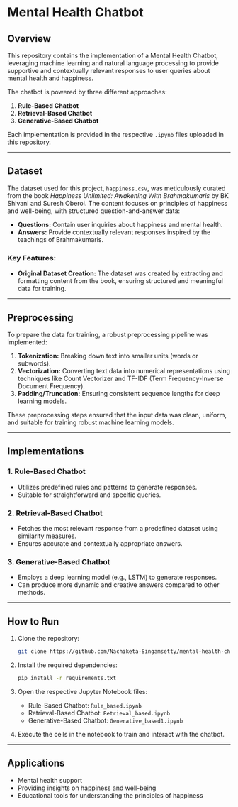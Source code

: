 # Mental Health Chatbot

## Overview
This repository contains the implementation of a Mental Health Chatbot, leveraging machine learning and natural language processing to provide supportive and contextually relevant responses to user queries about mental health and happiness.

The chatbot is powered by three different approaches:
1. **Rule-Based Chatbot**
2. **Retrieval-Based Chatbot**
3. **Generative-Based Chatbot**

Each implementation is provided in the respective `.ipynb` files uploaded in this repository.

---

## Dataset

The dataset used for this project, `happiness.csv`, was meticulously curated from the book *Happiness Unlimited: Awakening With Brahmakumaris* by BK Shivani and Suresh Oberoi. The content focuses on principles of happiness and well-being, with structured question-and-answer data:

- **Questions:** Contain user inquiries about happiness and mental health.
- **Answers:** Provide contextually relevant responses inspired by the teachings of Brahmakumaris.

### Key Features:
- **Original Dataset Creation:** The dataset was created by extracting and formatting content from the book, ensuring structured and meaningful data for training.

---

## Preprocessing

To prepare the data for training, a robust preprocessing pipeline was implemented:

1. **Tokenization:** Breaking down text into smaller units (words or subwords).
2. **Vectorization:** Converting text data into numerical representations using techniques like Count Vectorizer and TF-IDF (Term Frequency-Inverse Document Frequency).
3. **Padding/Truncation:** Ensuring consistent sequence lengths for deep learning models.

These preprocessing steps ensured that the input data was clean, uniform, and suitable for training robust machine learning models.

---

## Implementations

### 1. Rule-Based Chatbot
- Utilizes predefined rules and patterns to generate responses.
- Suitable for straightforward and specific queries.

### 2. Retrieval-Based Chatbot
- Fetches the most relevant response from a predefined dataset using similarity measures.
- Ensures accurate and contextually appropriate answers.

### 3. Generative-Based Chatbot
- Employs a deep learning model (e.g., LSTM) to generate responses.
- Can produce more dynamic and creative answers compared to other methods.

---

## How to Run
1. Clone the repository:
   ```bash
   git clone https://github.com/Nachiketa-Singamsetty/mental-health-chatbot.git
   ```
2. Install the required dependencies:
   ```bash
   pip install -r requirements.txt
   ```
3. Open the respective Jupyter Notebook files:
   - Rule-Based Chatbot: `Rule_based.ipynb`
   - Retrieval-Based Chatbot: `Retrieval_based.ipynb`
   - Generative-Based Chatbot: `Generative_based1.ipynb`

4. Execute the cells in the notebook to train and interact with the chatbot.

---

## Applications
- Mental health support
- Providing insights on happiness and well-being
- Educational tools for understanding the principles of happiness
